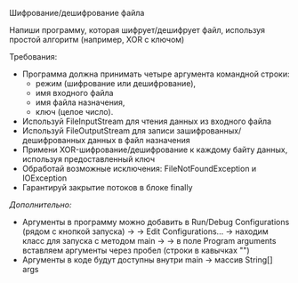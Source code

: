 Шифрование/дешифрование файла

Напиши программу, которая шифрует/дешифрует файл,
используя простой алгоритм (например, XOR с ключом)

Требования:

- Программа должна принимать четыре аргумента командной строки:
    - режим (шифрование или дешифрование),
    - имя входного файла
    - имя файла назначения,
    - ключ (целое число).
- Используй FileInputStream для чтения данных из входного файла
- Используй FileOutputStream для записи зашифрованных/дешифрованных данных в файл назначения
- Примени XOR-шифрование/дешифрование к каждому байту данных, используя предоставленный ключ
- Обработай возможные исключения: FileNotFoundException и IOException
- Гарантируй закрытие потоков в блоке finally

*Дополнительно:*
- Аргументы в программу можно добавить в Run/Debug Configurations (рядом с кнопкой запуска) ->
-> Edit Configurations... -> находим класс для запуска с методом main ->
-> в поле Program arguments вставляем аргументы через пробел (строки в кавычках "")
- Аргументы в коде будут доступны внутри main -> массив String[] args